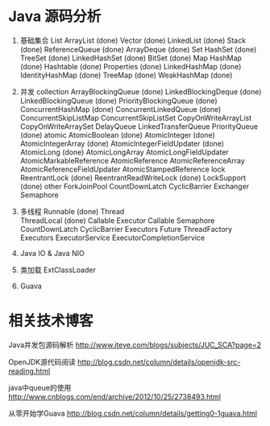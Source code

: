 Java 源码分析
===================
1. 基础集合
	List
		ArrayList (done)
		Vector  (done)
		LinkedList  (done)
		Stack  (done)
		ReferenceQueue  (done)
		ArrayDeque  (done)
	Set
		HashSet  (done)
		TreeSet  (done)
		LinkedHashSet  (done)
		BitSet  (done)
	Map
		HashMap   (done)
		Hashtable   (done)
		Properties  (done)
		LinkedHashMap  (done)
		IdentityHashMap  (done)
		TreeMap  (done)
		WeakHashMap  (done)
2. 并发
	collection
		ArrayBlockingQueue  (done)
		LinkedBlockingDeque  (done)
		LinkedBlockingQueue  (done)
		PriorityBlockingQueue (done)
		ConcurrentHashMap  (done)
		ConcurrentLinkedQueue (done)
		ConcurrentSkipListMap
		ConcurrentSkipListSet
		CopyOnWriteArrayList
		CopyOnWriteArraySet
		DelayQueue
		LinkedTransferQueue
		PriorityQueue  (done)
	atomic 
		AtomicBoolean  (done)
		AtomicInteger  (done)
		AtomicIntegerArray  (done)
		AtomicIntegerFieldUpdater  (done)
		AtomicLong   (done)
		AtomicLongArray 
		AtomicLongFieldUpdater 
		AtomicMarkableReference 
		AtomicReference 
		AtomicReferenceArray 
		AtomicReferenceFieldUpdater 
		AtomicStampedReference
	lock
		ReentrantLock  (done)
		ReentrantReadWriteLock  (done)
		LockSupport (done)
	other
		ForkJoinPool
		CountDownLatch
		CyclicBarrier
		Exchanger
		Semaphore
3. 多线程
	Runnable   (done)
	Thread  
	ThreadLocal	  (done)
	Callable
	Executor
	Callable
	Semaphore
	CountDownLatch
	CyclicBarrier
	Executors
	Future
	ThreadFactory
	Executors
	ExecutorService
	ExecutorCompletionService
	
4. Java IO & Java NIO
	
5. 类加载
	ExtClassLoader

8. Guava
	

相关技术博客
================================
Java并发包源码解析
http://www.iteye.com/blogs/subjects/JUC_SCA?page=2

OpenJDK源代码阅读
http://blog.csdn.net/column/details/openjdk-src-reading.html

java中queue的使用
http://www.cnblogs.com/end/archive/2012/10/25/2738493.html

从零开始学Guava
http://blog.csdn.net/column/details/getting0-1guava.html